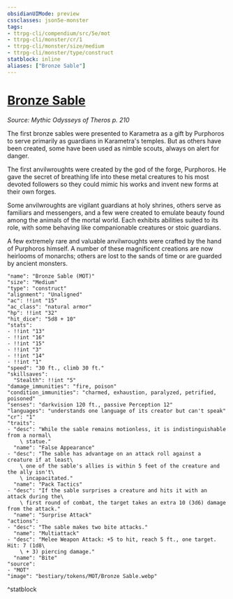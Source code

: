 ```yaml
---
obsidianUIMode: preview
cssclasses: json5e-monster
tags:
- ttrpg-cli/compendium/src/5e/mot
- ttrpg-cli/monster/cr/1
- ttrpg-cli/monster/size/medium
- ttrpg-cli/monster/type/construct
statblock: inline
aliases: ["Bronze Sable"]
---
```

# [Bronze Sable](3-Compendium\CLI\bestiary\construct/bronze-sable-mot.md)
*Source: Mythic Odysseys of Theros p. 210*  

The first bronze sables were presented to Karametra as a gift by Purphoros to serve primarily as guardians in Karametra's temples. But as others have been created, some have been used as nimble scouts, always on alert for danger.

The first anvilwroughts were created by the god of the forge, Purphoros. He gave the secret of breathing life into these metal creatures to his most devoted followers so they could mimic his works and invent new forms at their own forges.

Some anvilwroughts are vigilant guardians at holy shrines, others serve as familiars and messengers, and a few were created to emulate beauty found among the animals of the mortal world. Each exhibits abilities suited to its role, with some behaving like companionable creatures or stoic guardians.

A few extremely rare and valuable anvilwroughts were crafted by the hand of Purphoros himself. A number of these magnificent creations are now heirlooms of monarchs; others are lost to the sands of time or are guarded by ancient monsters.

```statblock
"name": "Bronze Sable (MOT)"
"size": "Medium"
"type": "construct"
"alignment": "Unaligned"
"ac": !!int "15"
"ac_class": "natural armor"
"hp": !!int "32"
"hit_dice": "5d8 + 10"
"stats":
- !!int "13"
- !!int "16"
- !!int "15"
- !!int "3"
- !!int "14"
- !!int "1"
"speed": "30 ft., climb 30 ft."
"skillsaves":
  "Stealth": !!int "5"
"damage_immunities": "fire, poison"
"condition_immunities": "charmed, exhaustion, paralyzed, petrified, poisoned"
"senses": "darkvision 120 ft., passive Perception 12"
"languages": "understands one language of its creator but can't speak"
"cr": "1"
"traits":
- "desc": "While the sable remains motionless, it is indistinguishable from a normal\
    \ statue."
  "name": "False Appearance"
- "desc": "The sable has advantage on an attack roll against a creature if at least\
    \ one of the sable's allies is within 5 feet of the creature and the ally isn't\
    \ incapacitated."
  "name": "Pack Tactics"
- "desc": "If the sable surprises a creature and hits it with an attack during the\
    \ first round of combat, the target takes an extra 10 (3d6) damage from the attack."
  "name": "Surprise Attack"
"actions":
- "desc": "The sable makes two bite attacks."
  "name": "Multiattack"
- "desc": "Melee Weapon Attack: +5 to hit, reach 5 ft., one target. Hit: 7 (1d8\
    \ + 3) piercing damage."
  "name": "Bite"
"source":
- "MOT"
"image": "bestiary/tokens/MOT/Bronze Sable.webp"
```
^statblock